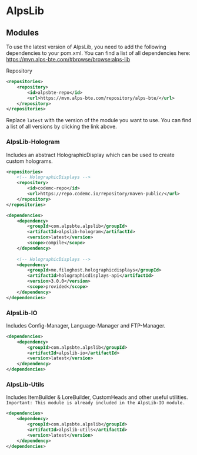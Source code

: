 # AlpsLib

## Modules
To use the latest version of AlpsLib, you need to add the following dependencies to your pom.xml. You can find a list of all dependencies here:
</br>https://mvn.alps-bte.com/#browse/browse:alps-lib

Repository
```xml
<repositories>
    <repository>
        <id>alpsbte-repo</id>
        <url>https://mvn.alps-bte.com/repository/alps-bte/</url>
    </repository>
</repositories>
```

Replace ```latest``` with the version of the module you want to use. You can find a list of all versions by clicking the link above.

### AlpsLib-Hologram
Includes an abstract HolographicDisplay which can be used to create custom holograms.
```xml
<repositories>
    <!-- HolographicDisplays -->
    <repository>
        <id>codemc-repo</id>
        <url>https://repo.codemc.io/repository/maven-public/</url>
    </repository>
</repositories>
```
```xml
<dependencies>
    <dependency>
        <groupId>com.alpsbte.alpslib</groupId>
        <artifactId>alpslib-hologram</artifactId>
        <version>latest</version>
        <scope>compile</scope>
    </dependency>
    
    <!-- HolographicDisplays -->
    <dependency>
        <groupId>me.filoghost.holographicdisplays</groupId>
        <artifactId>holographicdisplays-api</artifactId>
        <version>3.0.0</version>
        <scope>provided</scope>
    </dependency>
</dependencies>
```

### AlpsLib-IO
Includes Config-Manager, Language-Manager and FTP-Manager.
```xml
<dependencies>
    <dependency>
        <groupId>com.alpsbte.alpslib</groupId>
        <artifactId>alpslib-io</artifactId>
        <version>latest</version>
    </dependency>
</dependencies>
```

### AlpsLib-Utils
Includes ItemBuilder & LoreBuilder, CustomHeads and other useful utilities.
```Important: This module is already included in the AlpsLib-IO module.```
```xml
<dependencies>
    <dependency>
        <groupId>com.alpsbte.alpslib</groupId>
        <artifactId>alpslib-utils</artifactId>
        <version>latest</version>
    </dependency>
</dependencies>
```